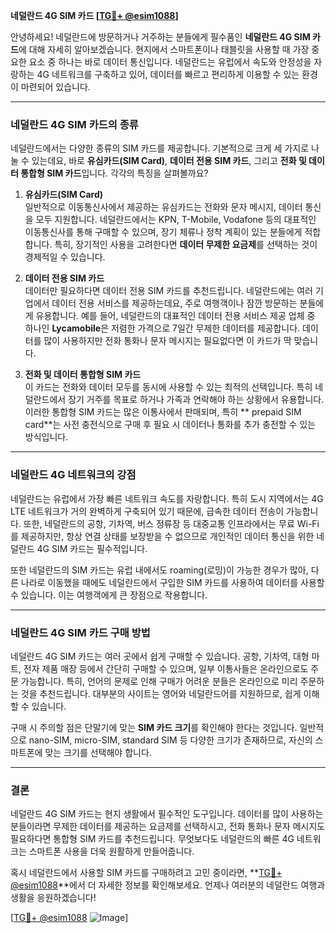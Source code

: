 **네덜란드 4G SIM 카드 [[TG💪+ @esim1088](https://t.me/s/esim1088)]**

안녕하세요! 네덜란드에 방문하거나 거주하는 분들에게 필수품인 **네덜란드 4G SIM 카드**에 대해 자세히 알아보겠습니다. 현지에서 스마트폰이나 태블릿을 사용할 때 가장 중요한 요소 중 하나는 바로 데이터 통신입니다. 네덜란드는 유럽에서 속도와 안정성을 자랑하는 4G 네트워크를 구축하고 있어, 데이터를 빠르고 편리하게 이용할 수 있는 환경이 마련되어 있습니다.

---

### 네덜란드 4G SIM 카드의 종류

네덜란드에서는 다양한 종류의 SIM 카드를 제공합니다. 기본적으로 크게 세 가지로 나눌 수 있는데요, 바로 **유심카드(SIM Card)**, **데이터 전용 SIM 카드**, 그리고 **전화 및 데이터 통합형 SIM 카드**입니다. 각각의 특징을 살펴볼까요?

1. **유심카드(SIM Card)**  
   일반적으로 이동통신사에서 제공하는 유심카드는 전화와 문자 메시지, 데이터 통신을 모두 지원합니다. 네덜란드에서는 KPN, T-Mobile, Vodafone 등의 대표적인 이동통신사를 통해 구매할 수 있으며, 장기 체류나 정착 계획이 있는 분들에게 적합합니다. 특히, 장기적인 사용을 고려한다면 **데이터 무제한 요금제**를 선택하는 것이 경제적일 수 있습니다.

2. **데이터 전용 SIM 카드**  
   데이터만 필요하다면 데이터 전용 SIM 카드를 추천드립니다. 네덜란드에는 여러 기업에서 데이터 전용 서비스를 제공하는데요, 주로 여행객이나 잠깐 방문하는 분들에게 유용합니다. 예를 들어, 네덜란드의 대표적인 데이터 전용 서비스 제공 업체 중 하나인 **Lycamobile**은 저렴한 가격으로 7일간 무제한 데이터를 제공합니다. 데이터를 많이 사용하지만 전화 통화나 문자 메시지는 필요없다면 이 카드가 딱 맞습니다.

3. **전화 및 데이터 통합형 SIM 카드**  
   이 카드는 전화와 데이터 모두를 동시에 사용할 수 있는 최적의 선택입니다. 특히 네덜란드에서 장기 거주를 목표로 하거나 가족과 연락해야 하는 상황에서 유용합니다. 이러한 통합형 SIM 카드는 많은 이통사에서 판매되며, 특히 ** prepaid SIM card**는 사전 충전식으로 구매 후 필요 시 데이터나 통화를 추가 충전할 수 있는 방식입니다.

---

### 네덜란드 4G 네트워크의 강점

네덜란드는 유럽에서 가장 빠른 네트워크 속도를 자랑합니다. 특히 도시 지역에서는 4G LTE 네트워크가 거의 완벽하게 구축되어 있기 때문에, 급속한 데이터 전송이 가능합니다. 또한, 네덜란드의 공항, 기차역, 버스 정류장 등 대중교통 인프라에서는 무료 Wi-Fi를 제공하지만, 항상 연결 상태를 보장받을 수 없으므로 개인적인 데이터 통신을 위한 네덜란드 4G SIM 카드는 필수적입니다.

또한 네덜란드의 SIM 카드는 유럽 내에서도 roaming(로밍)이 가능한 경우가 많아, 다른 나라로 이동했을 때에도 네덜란드에서 구입한 SIM 카드를 사용하여 데이터를 사용할 수 있습니다. 이는 여행객에게 큰 장점으로 작용합니다.

---

### 네덜란드 4G SIM 카드 구매 방법

네덜란드 4G SIM 카드는 여러 곳에서 쉽게 구매할 수 있습니다. 공항, 기차역, 대형 마트, 전자 제품 매장 등에서 간단히 구매할 수 있으며, 일부 이통사들은 온라인으로도 주문 가능합니다. 특히, 언어의 문제로 인해 구매가 어려운 분들은 온라인으로 미리 주문하는 것을 추천드립니다. 대부분의 사이트는 영어와 네덜란드어를 지원하므로, 쉽게 이해할 수 있습니다.

구매 시 주의할 점은 단말기에 맞는 **SIM 카드 크기**를 확인해야 한다는 것입니다. 일반적으로 nano-SIM, micro-SIM, standard SIM 등 다양한 크기가 존재하므로, 자신의 스마트폰에 맞는 크기를 선택해야 합니다.

---

### 결론

네덜란드 4G SIM 카드는 현지 생활에서 필수적인 도구입니다. 데이터를 많이 사용하는 분들이라면 무제한 데이터를 제공하는 요금제를 선택하시고, 전화 통화나 문자 메시지도 필요하다면 통합형 SIM 카드를 추천드립니다. 무엇보다도 네덜란드의 빠른 4G 네트워크는 스마트폰 사용을 더욱 원활하게 만들어줍니다.

혹시 네덜란드에서 사용할 SIM 카드를 구매하려고 고민 중이라면, **[TG💪+ @esim1088](https://t.me/s/esim1088)**에서 더 자세한 정보를 확인해보세요. 언제나 여러분의 네덜란드 여행과 생활을 응원하겠습니다!

[[TG💪+ @esim1088](https://t.me/s/esim1088) ![Image](https://i.postimg.cc/Y0z9fWf4/image.png)]